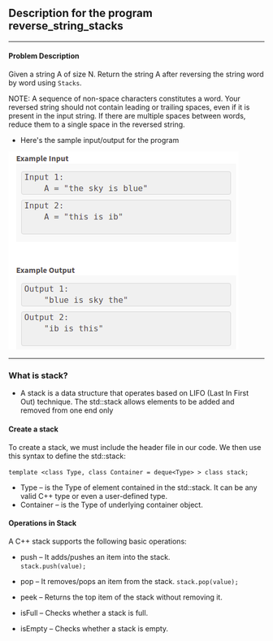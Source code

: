 
## Description for the program reverse_string_stacks
--------------------------------------------------------------------
#### Problem Description

Given a string A of size N.
Return the string A after reversing the string word by word using `Stacks`.

NOTE:
A sequence of non-space characters constitutes a word.
Your reversed string should not contain leading or trailing spaces, even if it is present in the input string.
If there are multiple spaces between words, reduce them to a single space in the reversed string.

- Here's the sample input/output for the program

![result](./result.png)

---------------------------------------------------------------------------

### What is stack?

- A stack is a data structure that operates based on LIFO (Last In First Out) technique. The std::stack allows elements to be added and removed from one end only

#### Create a stack

To create a stack, we must include the <stack> header file in our code. We then use this syntax to define the std::stack:

`template <class Type, class Container = deque<Type> > class stack;`

- Type – is the Type of element contained in the std::stack. It can be any valid C++ type or even a user-defined type.
- Container – is the Type of underlying container object.


#### Operations in Stack

A C++ stack supports the following basic operations:

- push – It adds/pushes an item into the stack.   
    `stack.push(value);`
    
- pop – It removes/pops an item from the stack.
    `stack.pop(value);`

- peek – Returns the top item of the stack without removing it.
- isFull – Checks whether a stack is full.
- isEmpty – Checks whether a stack is empty.
